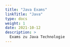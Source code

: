 ```yaml
---
title: "Java Exams"
linkTitle: "Java"
type: docs
weight: 1
date: 2021-10-12
description: >
  Exams zu Java Technologie
---
```

